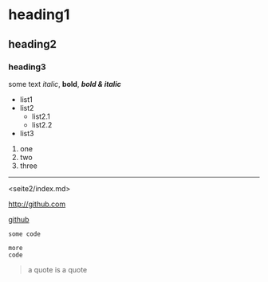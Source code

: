 # heading1

## heading2

### heading3

some text *italic*, **bold**, ***bold & italic***

- list1
- list2
    - list2.1
    - list2.2
- list3

1. one
7. two
4. three

---

<seite2/index.md>

<seite2>

<http://github.com>

[github](github.com)

`some code`

    more
    code

> a quote
> is a quote

